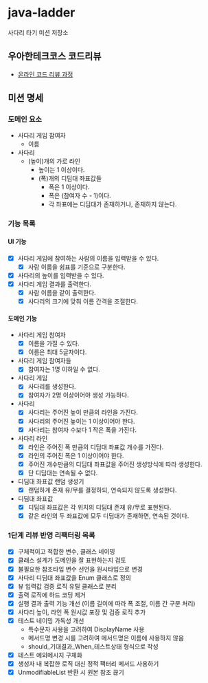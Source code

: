 # java-ladder

사다리 타기 미션 저장소

## 우아한테크코스 코드리뷰

- [온라인 코드 리뷰 과정](https://github.com/woowacourse/woowacourse-docs/blob/master/maincourse/README.md)

## 미션 명세

### 도메인 요소

- 사다리 게임 참여자
    - 이름
- 사다리
    - (높이)개의 가로 라인
        - 높이는 1 이상이다.
        - (폭)개의 디딤대 좌표값들
            - 폭은 1 이상이다.
            - 폭은 (참여자 수 - 1)이다.
            - 각 좌표에는 디딤대가 존재하거나, 존재하지 않는다.

### 기능 목록

#### UI 기능

- [x] 사다리 게임에 참여하는 사람의 이름을 입력받을 수 있다.
    - [x] 사람 이름을 쉼표를 기준으로 구분한다.
- [x] 사다리의 높이를 입력받을 수 있다.
- [x] 사다리 게임 결과를 출력한다.
    - [x] 사람 이름을 같이 출력한다.
    - [x] 사다리의 크기에 맞춰 이름 간격을 조절한다.

#### 도메인 기능

- 사다리 게임 참여자
    - [x] 이름을 가질 수 있다.
    - [x] 이름은 최대 5글자이다.
- 사다리 게임 참여자들
    - [x] 참여자는 1명 이하일 수 없다.
- 사다리 게임
    - [x] 사다리를 생성한다.
    - [x] 참여자가 2명 이상이어야 생성 가능하다.
- 사다리
    - [x] 사다리는 주어진 높이 만큼의 라인을 가진다.
    - [x] 사다리의 주어진 높이는 1 이상이어야 한다.
    - [x] 사다리는 참여자 수보다 1 작은 폭을 가진다.
- 사다리 라인
    - [x] 라인은 주어진 폭 만큼의 디딤대 좌표값 개수를 가진다.
    - [x] 라인의 주어진 폭은 1 이상이어야 한다.
    - [x] 주어진 개수만큼의 디딤대 좌표값을 주어진 생성방식에 따라 생성한다.
    - [x] 단 디딤대는 연속될 수 없다.
- 디딤대 좌표값 랜덤 생성기
    - [x] 랜덤하게 존재 유/무를 결정하되, 연속되지 않도록 생성한다.
- 디딤대 좌표값
    - [x] 디딤대 좌표값은 각 위치의 디딤대 존재 유/무로 표현된다.
    - [x] 같은 라인의 두 좌표값에 모두 디딤대가 존재하면, 연속된 것이다.

### 1단계 리뷰 반영 리팩터링 목록

- [x] 구체적이고 적합한 변수, 클래스 네이밍
- [x] 클래스 설계가 도메인을 잘 표현하는지 검토
- [x] 불필요한 참조타입 변수 선언을 원시타입으로 변경
- [x] 사다리 디딤대 좌표값을 Enum 클래스로 정의
- [x] 뷰 입력값 검증 로직 유틸 클래스로 분리
- [x] 출력 로직에 하드 코딩 제거
- [x] 실행 결과 출력 기능 개선 (이름 길이에 따라 폭 조절, 이름 간 구분 처리)
- [x] 사다리 높이, 라인 폭 원시값 포장 및 검증 로직 추가
- [x] 테스트 네이밍 가독성 개선
    - 특수문자 사용을 고려하여 DisplayName 사용
    - 메서드명 변경 시를 고려하여 메서드명은 이름에 사용하지 않음
    - should_기대결과_When_테스트상태 형식으로 작성
- [x] 테스트 예외메시지 구체화
- [x] 생성자 내 복잡한 로직 대신 정적 팩터리 메서드 사용하기
- [x] UnmodifiableList 반환 시 원본 참조 끊기
